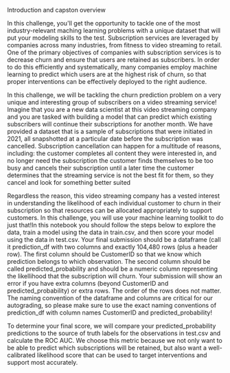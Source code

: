 Introduction and capston overview

In this challenge, you'll get the opportunity to tackle one of the most industry-relevant maching learning problems with a unique dataset that will put your modeling skills to the test. Subscription services are leveraged by companies across many industries, from fitness to video streaming to retail. One of the primary objectives of companies with subscription services is to decrease churn and ensure that users are retained as subscribers. In order to do this efficiently and systematically, many companies employ machine learning to predict which users are at the highest risk of churn, so that proper interventions can be effectively deployed to the right audience.

In this challenge, we will be tackling the churn prediction problem on a very unique and interesting group of subscribers on a video streaming service!
Imagine that you are a new data scientist at this video streaming company and you are tasked with building a model that can predict which existing subscribers will continue their subscriptions for another month. We have provided a dataset that is a sample of subscriptions that were initiated in 2021, all snapshotted at a particular date before the subscription was cancelled. Subscription cancellation can happen for a multitude of reasons, including:
the customer completes all content they were interested in, and no longer need the subscription
the customer finds themselves to be too busy and cancels their subscription until a later time
the customer determines that the streaming service is not the best fit for them, so they cancel and look for something better suited

Regardless the reason, this video streaming company has a vested interest in understanding the likelihood of each individual customer to churn in their subscription so that resources can be allocated appropriately to support customers. In this challenge, you will use your machine learning toolkit to do just that!In this notebook you should follow the steps below to explore the data, train a model using the data in train.csv, and then score your model using the data in test.csv. Your final submission should be a dataframe (call it prediction_df with two columns and exactly 104,480 rows (plus a header row). The first column should be CustomerID so that we know which prediction belongs to which observation. The second column should be called predicted_probability and should be a numeric column representing the likellihood that the subscription will churn.
Your submission will show an error if you have extra columns (beyond CustomerID and predicted_probability) or extra rows. The order of the rows does not matter.
The naming convention of the dataframe and columns are critical for our autograding, so please make sure to use the exact naming conventions of prediction_df with column names CustomerID and predicted_probability!

To determine your final score, we will compare your predicted_probability predictions to the source of truth labels for the observations in test.csv and calculate the ROC AUC. We choose this metric because we not only want to be able to predict which subscriptions will be retained, but also want a well-calibrated likelihood score that can be used to target interventions and support most accurately.
